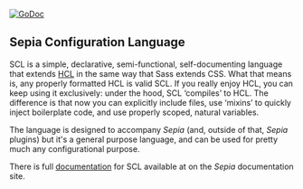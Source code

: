[![GoDoc](https://godoc.org/bitbucket.org/homemade/scl?status.svg)](https://godoc.org/bitbucket.org/homemade/scl)

## Sepia Configuration Language

SCL is a simple, declarative, semi-functional, self-documenting language that extends
[HCL](https://github.com/hashicorp/hcl) in the same way that Sass extends CSS.
What that means is, any properly formatted HCL is valid SCL. If you really
enjoy HCL, you can keep using it exclusively: under the hood, SCL ‘compiles’ to
HCL. The difference is that now you can explicitly include files, use ‘mixins’
to quickly inject boilerplate code, and use properly scoped, natural variables.

The language is designed to accompany _Sepia_ (and, outside of that, _Sepia_
plugins) but it's a general purpose language, and can be used for pretty 
much any configurational purpose.

There is full [documentation](http://sepia-docs.us-east-1.elasticbeanstalk.com/scl)
for SCL available at on the _Sepia_ documentation site.